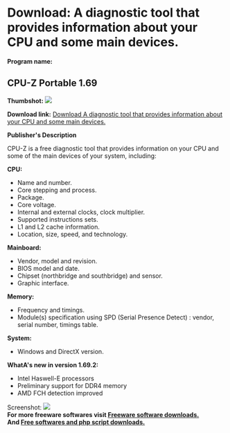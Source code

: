 # Download: A diagnostic tool that provides information about your CPU and some main devices.

**Program name:**

## CPU-Z Portable 1.69

  
**Thumbshot:** ![](http://www.freewarefiles.com/screenshot/cpuz_md.jpg)   
  
**Download link:** [Download A diagnostic tool that provides information about your CPU and some main devices.](http://freesoftwares.boysofts.com/CPU-Z_program_16423.html)  
  


**Publisher's Description**  
  


CPU-Z is a free diagnostic tool that provides information on your CPU and some of the main devices of your system, including: 

**CPU:**

  * Name and number. 
  * Core stepping and process. 
  * Package. 
  * Core voltage. 
  * Internal and external clocks, clock multiplier. 
  * Supported instructions sets. 
  * L1 and L2 cache information. 
  * Location, size, speed, and technology. 

**Mainboard:**

  * Vendor, model and revision. 
  * BIOS model and date. 
  * Chipset (northbridge and southbridge) and sensor. 
  * Graphic interface. 

**Memory:**

  * Frequency and timings. 
  * Module(s) specification using SPD (Serial Presence Detect) : vendor, serial number, timings table. 

**System:**

  * Windows and DirectX version. 

**WhatA's new in version 1.69.2:**

  * Intel Haswell-E processors 
  * Preliminary support for DDR4 memory 
  * AMD FCH detection improved 

  
  
Screenshot: ![](http://www.freewarefiles.com/screenshot/cpuz.jpg)   
**For more freeware softwares visit [Freeware software downloads.](http://freesoftwares.boysofts.com/)**   
**And [Free softwares and php script downloads.](http://www.boysofts.com/)**
